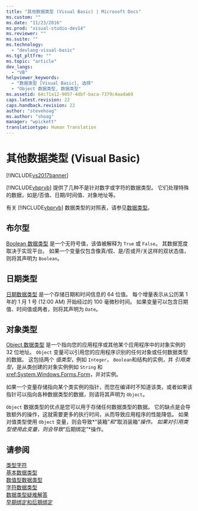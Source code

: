 ```yaml
---
title: "其他数据类型 (Visual Basic) | Microsoft Docs"
ms.custom: ""
ms.date: "11/23/2016"
ms.prod: "visual-studio-dev14"
ms.reviewer: ""
ms.suite: ""
ms.technology: 
  - "devlang-visual-basic"
ms.tgt_pltfrm: ""
ms.topic: "article"
dev_langs: 
  - "VB"
helpviewer_keywords: 
  - "数据类型 [Visual Basic], 选择"
  - "Object 数据类型, 数据类型"
ms.assetid: 64c71a12-9057-4dbf-baca-7379c4aada69
caps.latest.revision: 22
caps.handback.revision: 22
author: "stevehoag"
ms.author: "shoag"
manager: "wpickett"
translationtype: Human Translation
---
```

# 其他数据类型 (Visual Basic)
[!INCLUDE[vs2017banner](../../../../csharp/includes/vs2017banner.md)]

[!INCLUDE[vbprvb](../../../../csharp/programming-guide/concepts/linq/includes/vbprvb_md.md)] 提供了几种不是针对数字或字符的数据类型。  它们处理特殊的数据，如是\/否值、日期\/时间值、对象地址等。  
  
 有关 [!INCLUDE[vbprvb](../../../../csharp/programming-guide/concepts/linq/includes/vbprvb_md.md)] 数据类型的对照表，请参见[数据类型](../../../../visual-basic/language-reference/data-types/data-type-summary.md)。  
  
## 布尔型  
 [Boolean 数据类型](../../../../visual-basic/language-reference/data-types/boolean-data-type.md) 是一个无符号值，该值被解释为 `True` 或 `False`。  其数据宽度取决于实现平台。  如果一个变量仅包含像真\/假、是\/否或开\/关这样的双状态值，则将其声明为 `Boolean`。  
  
## 日期类型  
 [日期数据类型](../../../../visual-basic/language-reference/data-types/date-data-type.md) 是一个存储日期和时间信息的 64 位值。  每个增量表示从公历第 1 年的 1 月 1 号 \(12:00 AM\) 开始经过的 100 毫微秒时间。  如果变量可以包含日期值、时间值或两者，则将其声明为 `Date`。  
  
## 对象类型  
 [Object 数据类型](../../../../visual-basic/language-reference/data-types/object-data-type.md) 是一个指向您的应用程序或其他某个应用程序中的对象实例的 32 位地址。  `Object` 变量可以引用您的应用程序识别的任何对象或任何数据类型的数据。  这包括两个 *值类型*，例如 `Integer`， `Boolean`和结构的实例，并 *引用类型*，是从类创建的对象实例例如 `String` 和 <xref:System.Windows.Forms.Form>，并对实例。  
  
 如果一个变量存储指向某个类实例的指针，而您在编译时不知道该类，或者如果该指针可以指向各种数据类型的数据，则请将其声明为 `Object`。  
  
 `Object` 数据类型的优点是您可以用于存储任何数据类型的数据。  它的缺点是会导致额外的操作，这就需要更多的执行时间，从而导致应用程序的性能降低。  如果对值类型使用 `Object` 变量，则会导致*“装箱”*和*“取消装箱”*操作。  如果对引用类型使用此变量，则会导致*“后期绑定”*操作。  
  
## 请参阅  
 [类型字符](../../../../visual-basic/programming-guide/language-features/data-types/type-characters.md)   
 [基本数据类型](../../../../visual-basic/programming-guide/language-features/data-types/elementary-data-types.md)   
 [数值型数据类型](../../../../visual-basic/programming-guide/language-features/data-types/numeric-data-types.md)   
 [字符数据类型](../../../../visual-basic/programming-guide/language-features/data-types/character-data-types.md)   
 [数据类型疑难解答](../../../../visual-basic/programming-guide/language-features/data-types/troubleshooting-data-types.md)   
 [早期绑定和后期绑定](../../../../visual-basic/programming-guide/language-features/early-late-binding/early-and-late-binding.md)